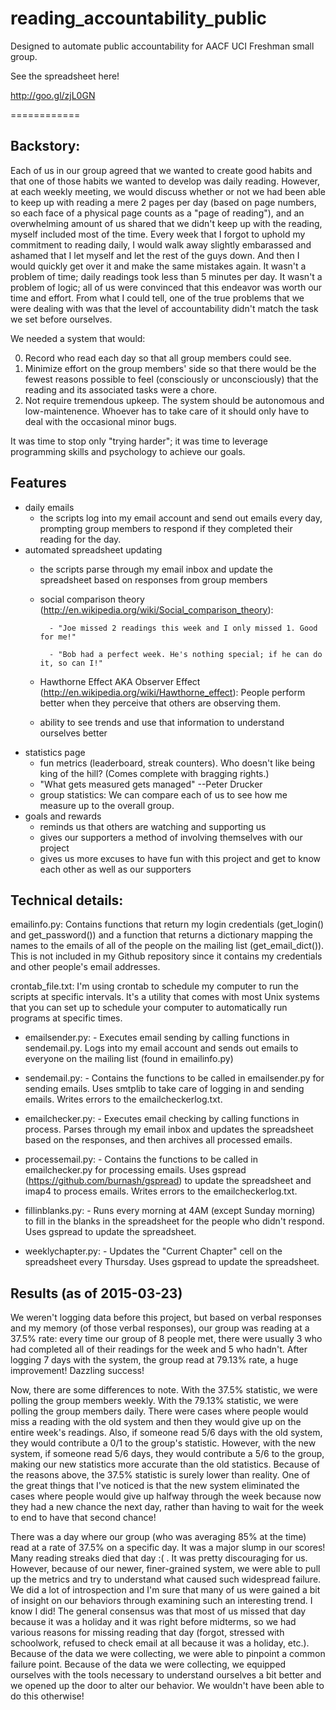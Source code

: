 # reading_accountability_public
Designed to automate public accountability for AACF UCI Freshman small group. 

See the spreadsheet here!

http://goo.gl/zjL0GN

============

Backstory:
-------------
Each of us in our group agreed that we wanted to create good habits and that one of those habits we wanted to develop was daily reading. However, at each weekly meeting, we would discuss whether or not we had been able to keep up with reading a mere 2 pages per day (based on page numbers, so each face of a physical page counts as a "page of reading"), and an overwhelming amount of us shared that we didn't keep up with the reading, myself included most of the time. Every week that I forgot to uphold my commitment to reading daily, I would walk away slightly embarassed and ashamed that I let myself and let the rest of the guys down. And then I would quickly get over it and make the same mistakes again. It wasn't a problem of time; daily readings took less than 5 minutes per day. It wasn't a problem of logic; all of us were convinced that this endeavor was worth our time and effort. From what I could tell, one of the true problems that we were dealing with was that the level of accountability didn't match the task we set before ourselves. 

We needed a system that would:

0. Record who read each day so that all group members could see.
0. Minimize effort on the group members' side so that there would be the fewest reasons possible to feel 
      (consciously or unconsciously) that the reading and its associated tasks were a chore.
0. Not require tremendous upkeep. The system should be autonomous and low-maintenence. Whoever has to take care     of it should only have to deal with the occasional minor bugs.
 
It was time to stop only "trying harder"; it was time to leverage programming skills and psychology to achieve our goals.



Features
---------
* daily emails
    - the scripts log into my email account and send out emails every day, prompting group members to respond if they completed their reading for the day.
* automated spreadsheet updating      
    - the scripts parse through my email inbox and update the spreadsheet based on responses from group members
    - social comparison theory (http://en.wikipedia.org/wiki/Social_comparison_theory): 
    
            - "Joe missed 2 readings this week and I only missed 1. Good for me!"
            
            - "Bob had a perfect week. He's nothing special; if he can do it, so can I!"
    - Hawthorne Effect AKA Observer Effect (http://en.wikipedia.org/wiki/Hawthorne_effect): People perform better when they perceive that others are observing them.
    - ability to see trends and use that information to understand ourselves better
* statistics page
    - fun metrics (leaderboard, streak counters). Who doesn't like being king of the hill? (Comes complete with bragging rights.)
    - "What gets measured gets managed" --Peter Drucker
    - group statistics: We can compare each of us to see how me measure up to the overall group.
* goals and rewards
    - reminds us that others are watching and supporting us
    - gives our supporters a method of involving themselves with our project
    - gives us more excuses to have fun with this project and get to know each other as well as our supporters
    


Technical details:
-------------
emailinfo.py:
Contains functions that return my login credentials (get_login() and get_password()) and a function that returns a dictionary mapping the names to the emails of all of the people on the mailing list (get_email_dict()). This is not included in my Github repository since it contains my credentials and other people's email addresses.

crontab_file.txt:
I'm using crontab to schedule my computer to run the scripts at specific intervals. It's a utility that comes with most Unix systems that you can set up to schedule your computer to automatically run programs at specific times.

* emailsender.py:
      - Executes email sending by calling functions in sendemail.py. Logs into my email account and sends out emails to everyone on the mailing list (found in emailinfo.py)

* sendemail.py:
      - Contains the functions to be called in emailsender.py for sending emails. Uses smtplib to take care of logging in and sending emails. Writes errors to the emailcheckerlog.txt.

* emailchecker.py:
      - Executes email checking by calling functions in process. Parses through my email inbox and updates the spreadsheet based on the responses, and then archives all processed emails. 

* processemail.py:
      - Contains the functions to be called in emailchecker.py for processing emails. Uses gspread (https://github.com/burnash/gspread) to update the spreadsheet and imap4 to process emails. Writes errors to the emailcheckerlog.txt.

* fillinblanks.py:
      - Runs every morning at 4AM (except Sunday morning) to fill in the blanks in the spreadsheet for the people who didn't respond. Uses gspread to update the spreadsheet.

* weeklychapter.py:
      - Updates the "Current Chapter" cell on the spreadsheet every Thursday. Uses gspread to update the spreadsheet.


Results (as of 2015-03-23)
-------------

We weren't logging data before this project, but based on verbal responses and my memory (of those verbal responses), our group was reading at a 37.5% rate: every time our group of 8 people met, there were usually 3 who had completed all of their readings for the week and 5 who hadn't. After logging 7 days with the system, the group read at 79.13% rate, a huge improvement! Dazzling success! 

Now, there are some differences to note. With the 37.5% statistic, we were polling the group members weekly. With the 79.13% statistic, we were polling the group members daily. There were cases where people would miss a reading with the old system and then they would give up on the entire week's readings. Also, if someone read 5/6 days with the old system, they would contribute a 0/1 to the group's statistic. However, with the new system, if someone read 5/6 days, they would contribute a 5/6 to the group, making our new statistics more accurate than the old statistics. Because of the reasons above, the 37.5% statistic is surely lower than reality. One of the great things that I've noticed is that the new system eliminated the cases where people would give up halfway through the week because now they had a new chance the next day, rather than having to wait for the week to end to have that second chance!

There was a day where our group (who was averaging 85% at the time) read at a rate of 37.5% on a specific day. It was a major slump in our scores! Many reading streaks died that day :( . It was pretty discouraging for us. However, because of our newer, finer-grained system, we were able to pull up the metrics and try to understand what caused such widespread failure. We did a lot of introspection and I'm sure that many of us were gained a bit of insight on our behaviors through examining such an interesting trend. I know I did! The general consensus was that most of us missed that day because it was a holiday and it was right before midterms, so we had various reasons for missing reading that day (forgot, stressed with schoolwork, refused to check email at all because it was a holiday, etc.). Because of the data we were collecting, we were able to pinpoint a common failure point. Because of the data we were collecting, we equipped ourselves with the tools necessary to understand ourselves a bit better and we opened up the door to alter our behavior. We wouldn't have been able to do this otherwise!
